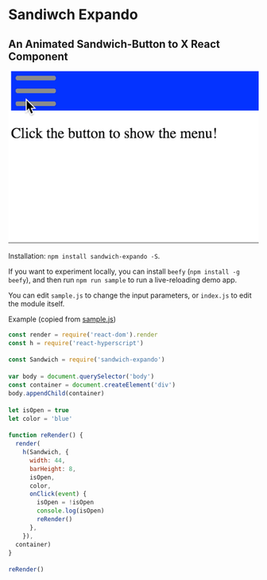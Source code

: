 # Sandiwch Expando
## An Animated Sandwich-Button to X React Component

![example gif](./expando-menu.gif)

Installation: `npm install sandwich-expando -S`.

If you want to experiment locally, you can install `beefy` (`npm install -g beefy`), and then run `npm run sample` to run a live-reloading demo app.

You can edit `sample.js` to change the input parameters, or `index.js` to edit the module itself.

Example (copied from [sample.js](./sample.js))
```javascript
const render = require('react-dom').render
const h = require('react-hyperscript')

const Sandwich = require('sandwich-expando')

var body = document.querySelector('body')
const container = document.createElement('div')
body.appendChild(container)

let isOpen = true
let color = 'blue'

function reRender() {
  render(
    h(Sandwich, {
      width: 44,
      barHeight: 8,
      isOpen,
      color,
      onClick(event) {
        isOpen = !isOpen
        console.log(isOpen)
        reRender()
      },
    }),
  container)
}

reRender()
```
